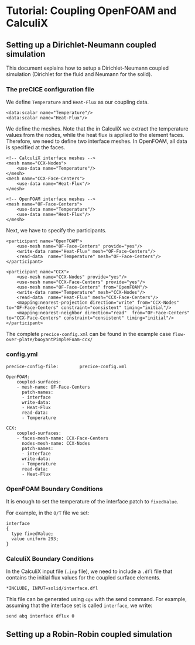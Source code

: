 # Tutorial: Coupling OpenFOAM and CalculiX

## Setting up a Dirichlet-Neumann coupled simulation

This document explains how to setup a Dirichlet-Neumann coupled simulation (Dirichlet for the fluid and Neumann for the solid).

### The preCICE configuration file

We define `Temperature` and `Heat-Flux` as our coupling data.

    <data:scalar name="Temperature"/>
    <data:scalar name="Heat-Flux"/>

We define the meshes.  Note that the in CalculiX we extract the temperature values from the nodes, while the heat flux is applied to the element faces.  Therefore, we need to define two interface meshes.  In OpenFOAM, all data is specified at the faces.

    <!-- CalculiX interface meshes -->
    <mesh name="CCX-Nodes">
        <use-data name="Temperature"/>
    </mesh>
    <mesh name="CCX-Face-Centers">
        <use-data name="Heat-Flux"/>
    </mesh>

    <!-- OpenFOAM interface meshes -->
    <mesh name="OF-Face-Centers">
        <use-data name="Temperature"/>
        <use-data name="Heat-Flux"/>
    </mesh>

Next, we have to specify the participants.


    <participant name="OpenFOAM">
        <use-mesh name="OF-Face-Centers" provide="yes"/>
        <write-data name="Heat-Flux" mesh="OF-Face-Centers"/>
        <read-data  name="Temperature" mesh="OF-Face-Centers"/>
    </participant>

    <participant name="CCX">
        <use-mesh name="CCX-Nodes" provide="yes"/>
        <use-mesh name="CCX-Face-Centers" provide="yes"/>
        <use-mesh name="OF-Face-Centers" from="OpenFOAM"/>
        <write-data name="Temperature" mesh="CCX-Nodes"/>
        <read-data  name="Heat-Flux" mesh="CCX-Face-Centers"/>
        <mapping:nearest-projection direction="write" from="CCX-Nodes" to="OF-Face-Centers" constraint="consistent" timing="initial"/>
        <mapping:nearest-neighbor direction="read"  from="OF-Face-Centers" to="CCX-Face-Centers" constraint="consistent" timing="initial"/>
    </participant>

The complete `precice-config.xml` can be found in the example case `flow-over-plate/buoyantPimpleFoam-ccx/`

### config.yml

    precice-config-file:		precice-config.xml

    OpenFOAM:
        coupled-surfaces:
        - mesh-name: OF-Face-Centers
          patch-names:
          - interface
          write-data:
          - Heat-Flux
          read-data:
          - Temperature

    CCX:
        coupled-surfaces:
        - faces-mesh-name: CCX-Face-Centers
          nodes-mesh-name: CCX-Nodes
          patch-names:
          - interface
          write-data:
          - Temperature
          read-data:
          - Heat-Flux

### OpenFOAM Boundary Conditions

It is enough to set the temperature of the interface patch to `fixedValue`.

For example, in the `0/T` file we set:

    interface
    {
      type fixedValue;
      value uniform 293;
    }

### CalculiX Boundary Conditions

In the CalculiX input file (`.inp` file), we need to include a `.dfl` file that contains the initial flux values for the coupled surface elements.

    *INCLUDE, INPUT=solid/interface.dfl

This file can be generated using `cgx` with the send command.  For example, assuming that the interface set is called `interface`, we write:

    send abq interface dflux 0

## Setting up a Robin-Robin coupled simulation
